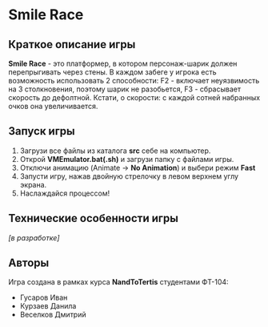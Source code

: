 # Smile Race

## Краткое описание игры

**Smile Race** - это платформер, в котором персонаж-шарик должен перепрыгивать через стены. В каждом забеге у игрока есть возможность использовать 2 способности: F2 - включает неуязвимость на 3 столкновения, поэтому шарик не разобьется, F3 - сбрасывает скорость до дефолтной. Кстати, о скорости: с каждой сотней набранных очков она увеличивается.

## Запуск игры

1. Загрузи все файлы из каталога **src** себе на компьютер.
2. Открой **VMEmulator.bat(.sh)** и загрузи папку с файлами игры.
3. Отключи анимацию (Animate -> **No Animation**) и выбери режим **Fast**
4. Запусти игру, нажав двойную стрелочку в левом верхнем углу экрана.
5. Наслаждайся процессом!

## Технические особенности игры

*[в разработке]*

## Авторы

Игра создана в рамках курса **NandToTertis** студентами ФТ-104:
- Гусаров Иван
- Курзаев Данила
- Веселков Дмитрий